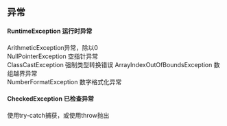 ## 异常

#### RuntimeException 运行时异常  
ArithmeticException异常，除以0  
NullPointerException 空指针异常  
ClassCastException 强制类型转换错误
ArrayIndexOutOfBoundsException 数组越界异常  
NumberFormatException 数字格式化异常  

#### CheckedException 已检查异常
使用try-catch捕获，或使用throw抛出 
